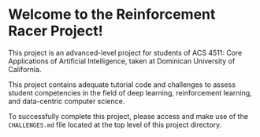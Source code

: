 # Welcome to the Reinforcement Racer Project!

This project is an advanced-level project for students of ACS 4511: Core Applications of Artificial Intelligence, taken at Dominican University of California. 

This project contains adequate tutorial code and challenges to assess student competencies in the field of deep learning, reinforcement learning, and data-centric computer science. 

To successfully complete this project, please access and make use of the `CHALLENGES.md` file located at the top level of this project directory. 
